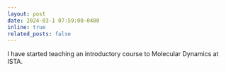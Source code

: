 ```yaml
---
layout: post
date: 2024-03-1 07:59:00-0400
inline: true
related_posts: false
---
```


I have started teaching an introductory course to Molecular Dynamics at ISTA.
